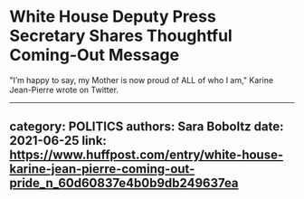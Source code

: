 # White House Deputy Press Secretary Shares Thoughtful Coming-Out Message

"I’m happy to say, my Mother is now proud of ALL of who I am," Karine Jean-Pierre wrote on Twitter.

---
category: POLITICS
authors: Sara Boboltz
date: 2021-06-25
link: https://www.huffpost.com/entry/white-house-karine-jean-pierre-coming-out-pride_n_60d60837e4b0b9db249637ea
---
